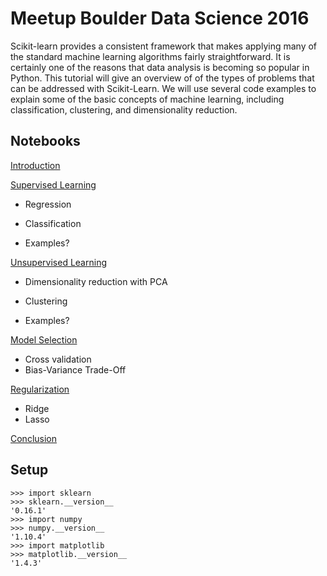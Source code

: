 # Meetup Boulder Data Science 2016

Scikit-learn provides a consistent framework that makes applying many of the standard machine learning algorithms fairly straightforward. It is certainly one of the reasons that data analysis is becoming so popular in Python.  This tutorial will give an overview of of the types of problems that can be addressed with Scikit-Learn. We will use several code examples to explain some of the basic concepts of machine learning, including classification, clustering, and dimensionality reduction.

## Notebooks

[Introduction](https://github.com/mlunacek/meetup_data_science_2016/blob/master/notebooks/00_introduction.ipynb)

[Supervised Learning](https://github.com/mlunacek/meetup_data_science_2016/blob/master/notebooks/01_supervised.ipynb)
- Regression
- Classification

- Examples?

[Unsupervised Learning](https://github.com/mlunacek/meetup_data_science_2016/blob/master/notebooks/02_unsupervised.ipynb)
- Dimensionality reduction with PCA
- Clustering

- Examples?

[Model Selection](https://github.com/mlunacek/meetup_data_science_2016/blob/master/notebooks/03_model_selection.ipynb)
- Cross validation
- Bias-Variance Trade-Off

[Regularization](https://github.com/mlunacek/meetup_data_science_2016/blob/master/notebooks/04_regularization.ipynb)
- Ridge
- Lasso

[Conclusion](https://github.com/mlunacek/meetup_data_science_2016/blob/master/notebooks/conclusion.ipynb)

## Setup

    >>> import sklearn
    >>> sklearn.__version__
    '0.16.1'
    >>> import numpy
    >>> numpy.__version__
    '1.10.4'
    >>> import matplotlib
    >>> matplotlib.__version__
    '1.4.3'
